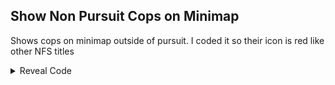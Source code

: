 ## Show Non Pursuit Cops on Minimap

Shows cops on minimap outside of pursuit. I coded it so their icon is red like other NFS titles

<details>
<summary>Reveal Code</summary>

```hex
0441BC84 00000001
C21457E4 00000007
63DECCCC 819F0004
A98C0030 7D9F6214
818C0778 2C0C0000
40820018 8183FFE0
A18C003C 2C0C3F80
40800008 3FC0FFA0
60000000 00000000
```
</details>